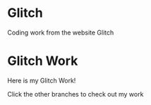 # Glitch
Coding work from the website Glitch
# Glitch Work

Here is my Glitch Work!

Click the other branches to check out my work
